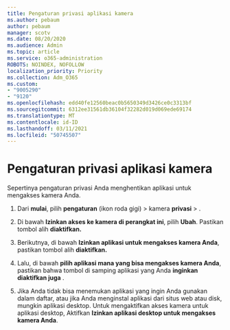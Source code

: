 ```yaml
---
title: Pengaturan privasi aplikasi kamera
ms.author: pebaum
author: pebaum
manager: scotv
ms.date: 08/20/2020
ms.audience: Admin
ms.topic: article
ms.service: o365-administration
ROBOTS: NOINDEX, NOFOLLOW
localization_priority: Priority
ms.collection: Adm_O365
ms.custom:
- "9005290"
- "9120"
ms.openlocfilehash: edd40fe12560beac0b5650349d3426ce0c3313bf
ms.sourcegitcommit: 6312ee31561db36104f32282d019d069ede69174
ms.translationtype: MT
ms.contentlocale: id-ID
ms.lasthandoff: 03/11/2021
ms.locfileid: "50745507"
---
```

# <a name="camera-app-privacy-settings"></a>Pengaturan privasi aplikasi kamera

Sepertinya pengaturan privasi Anda menghentikan aplikasi untuk mengakses kamera Anda.

1.  Dari **mulai**, pilih **pengaturan** (ikon roda gigi) > kamera **privasi**  >  .

2.  Di bawah **Izinkan akses ke kamera di perangkat ini**, pilih **Ubah**. Pastikan tombol alih **diaktifkan.**

3.  Berikutnya, di bawah **Izinkan aplikasi untuk mengakses kamera Anda**, pastikan tombol alih **diaktifkan.**

4.  Lalu, di bawah **pilih aplikasi mana yang bisa mengakses kamera Anda**, pastikan bahwa tombol di samping aplikasi yang Anda **inginkan diaktifkan juga** .

5.  Jika Anda tidak bisa menemukan aplikasi yang ingin Anda gunakan dalam daftar, atau jika Anda menginstal aplikasi dari situs web atau disk, mungkin aplikasi desktop. Untuk mengaktifkan akses kamera untuk aplikasi desktop, Aktifkan **Izinkan aplikasi desktop untuk mengakses kamera Anda**.